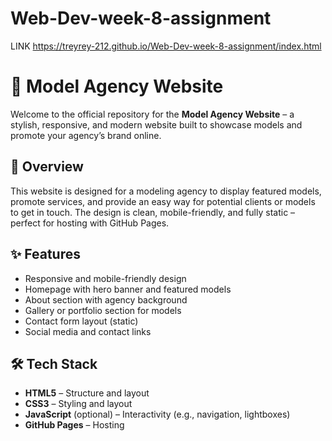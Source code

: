 # Web-Dev-week-8-assignment
LINK https://treyrey-212.github.io/Web-Dev-week-8-assignment/index.html
# 🌟 Model Agency Website

Welcome to the official repository for the **Model Agency Website** – a stylish, responsive, and modern website built to showcase models and promote your agency’s brand online.

## 🚀 Overview

This website is designed for a modeling agency to display featured models, promote services, and provide an easy way for potential clients or models to get in touch. The design is clean, mobile-friendly, and fully static – perfect for hosting with GitHub Pages.

## ✨ Features

- Responsive and mobile-friendly design
- Homepage with hero banner and featured models
- About section with agency background
- Gallery or portfolio section for models
- Contact form layout (static)
- Social media and contact links

## 🛠️ Tech Stack

- **HTML5** – Structure and layout
- **CSS3** – Styling and layout
- **JavaScript** (optional) – Interactivity (e.g., navigation, lightboxes)
- **GitHub Pages** – Hosting

